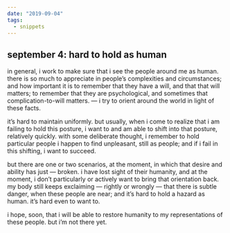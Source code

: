 ```yaml
---
date: "2019-09-04"
tags:
  - snippets
---
```

## september 4: hard to hold as human

in general, i work to make sure that i see the people around me as human. there is so much to appreciate in people’s complexities and circumstances; and how important it is to remember that they have a will, and that that will matters; to remember that they are psychological, and sometimes that complication-to-will matters. — i try to orient around the world in light of these facts.

it’s hard to maintain uniformly. but usually, when i come to realize that i am failing to hold this posture, i want to and am able to shift into that posture, relatively quickly. with some deliberate thought, i remember to hold particular people i happen to find unpleasant, still as people; and if i fail in this shifting, i want to succeed.

but there are one or two scenarios, at the moment, in which that desire and ability has just — broken. i have lost sight of their humanity, and at the moment, i don’t particularly or actively want to bring that orientation back. my body still keeps exclaiming — rightly or wrongly — that there is subtle danger, when these people are near; and it’s hard to hold a hazard as human. it’s hard even to want to.

i hope, soon, that i will be able to restore humanity to my representations of these people. but i’m not there yet.
